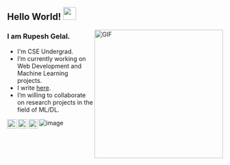 ## Hello World! <img src="https://raw.githubusercontent.com/iampavangandhi/iampavangandhi/master/gifs/Hi.gif" width="30px"></h2>

<img align="right" alt="GIF" height="300px" src="https://media.giphy.com/media/du3J3cXyzhj75IOgvA/giphy.gif" />

### I am Rupesh Gelal.
- I'm CSE Undergrad.
- I’m currently working on Web Development and Machine Learning projects.
- I write [here](https://rupeshgelal.com.np/posts-and-articles).
- I’m willing to collaborate on research projects in the field of ML/DL.


<a href="https://twitter.com/2L8IWUN_">
  <img align="left" alt="Rupesh Gelal | Twitter" width="22px" src="https://cdn.jsdelivr.net/npm/simple-icons@v3/icons/twitter.svg" />
</a>
<a href="https://www.linkedin.com/in/rupeshgelal/">
  <img align="left" alt="Rupesh Gelal" width="22px" src="https://cdn.jsdelivr.net/npm/simple-icons@v3/icons/linkedin.svg" />
</a>
<a href="https://www.instagram.com/_rochambeau/">
  <img align="left" alt="Rupesh Gelal" width="22px" src="https://cdn.jsdelivr.net/npm/simple-icons@v3/icons/instagram.svg" />
</a>

![image](https://github.com/saadeghi/saadeghi/blob/master/dino.gif)

